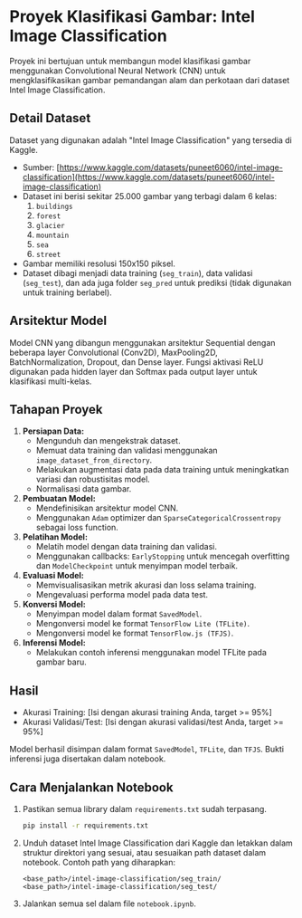 # Proyek Klasifikasi Gambar: Intel Image Classification

Proyek ini bertujuan untuk membangun model klasifikasi gambar menggunakan Convolutional Neural Network (CNN) untuk mengklasifikasikan gambar pemandangan alam dan perkotaan dari dataset Intel Image Classification.

## Detail Dataset

Dataset yang digunakan adalah "Intel Image Classification" yang tersedia di Kaggle.
- Sumber: [https://www.kaggle.com/datasets/puneet6060/intel-image-classification](https://www.kaggle.com/datasets/puneet6060/intel-image-classification)
- Dataset ini berisi sekitar 25.000 gambar yang terbagi dalam 6 kelas:
    1.  `buildings`
    2.  `forest`
    3.  `glacier`
    4.  `mountain`
    5.  `sea`
    6.  `street`
- Gambar memiliki resolusi 150x150 piksel.
- Dataset dibagi menjadi data training (`seg_train`), data validasi (`seg_test`), dan ada juga folder `seg_pred` untuk prediksi (tidak digunakan untuk training berlabel).

## Arsitektur Model

Model CNN yang dibangun menggunakan arsitektur Sequential dengan beberapa layer Convolutional (Conv2D), MaxPooling2D, BatchNormalization, Dropout, dan Dense layer. Fungsi aktivasi ReLU digunakan pada hidden layer dan Softmax pada output layer untuk klasifikasi multi-kelas.

## Tahapan Proyek

1.  **Persiapan Data:**
    * Mengunduh dan mengekstrak dataset.
    * Memuat data training dan validasi menggunakan `image_dataset_from_directory`.
    * Melakukan augmentasi data pada data training untuk meningkatkan variasi dan robustisitas model.
    * Normalisasi data gambar.
2.  **Pembuatan Model:**
    * Mendefinisikan arsitektur model CNN.
    * Menggunakan `Adam` optimizer dan `SparseCategoricalCrossentropy` sebagai loss function.
3.  **Pelatihan Model:**
    * Melatih model dengan data training dan validasi.
    * Menggunakan callbacks: `EarlyStopping` untuk mencegah overfitting dan `ModelCheckpoint` untuk menyimpan model terbaik.
4.  **Evaluasi Model:**
    * Memvisualisasikan metrik akurasi dan loss selama training.
    * Mengevaluasi performa model pada data test.
5.  **Konversi Model:**
    * Menyimpan model dalam format `SavedModel`.
    * Mengonversi model ke format `TensorFlow Lite (TFLite)`.
    * Mengonversi model ke format `TensorFlow.js (TFJS)`.
6.  **Inferensi Model:**
    * Melakukan contoh inferensi menggunakan model TFLite pada gambar baru.

## Hasil

- Akurasi Training: [Isi dengan akurasi training Anda, target >= 95%]
- Akurasi Validasi/Test: [Isi dengan akurasi validasi/test Anda, target >= 95%]

Model berhasil disimpan dalam format `SavedModel`, `TFLite`, dan `TFJS`. Bukti inferensi juga disertakan dalam notebook.

## Cara Menjalankan Notebook

1.  Pastikan semua library dalam `requirements.txt` sudah terpasang.
    ```bash
    pip install -r requirements.txt
    ```
2.  Unduh dataset Intel Image Classification dari Kaggle dan letakkan dalam struktur direktori yang sesuai, atau sesuaikan path dataset dalam notebook.
    Contoh path yang diharapkan:
    ```
    <base_path>/intel-image-classification/seg_train/
    <base_path>/intel-image-classification/seg_test/
    ```
3.  Jalankan semua sel dalam file `notebook.ipynb`.
